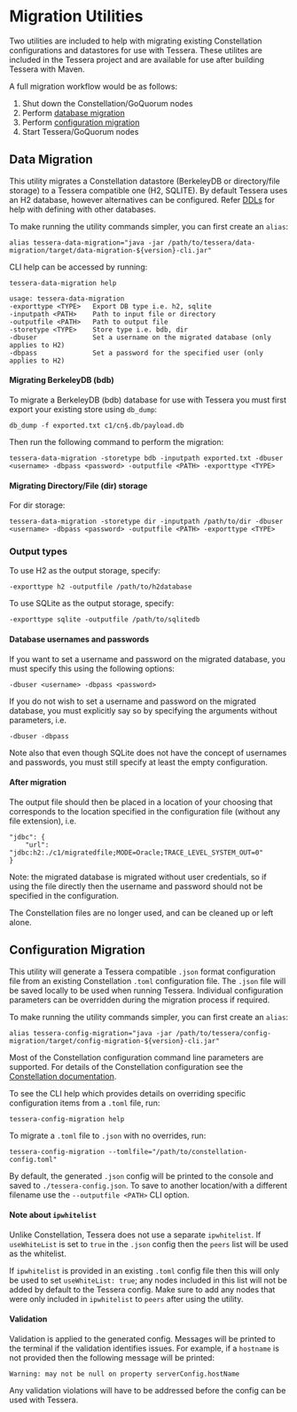 # Migration Utilities
Two utilities are included to help with migrating existing Constellation configurations and datastores for
use with Tessera.  These utilites are included in the Tessera project and are available for use after building Tessera with Maven.

A full migration workflow would be as follows:

1. Shut down the Constellation/GoQuorum nodes
2. Perform [database migration](#data-migration)
3. Perform [configuration migration](#configuration-migration)
4. Start Tessera/GoQuorum nodes


## Data Migration
This utility migrates a Constellation datastore (BerkeleyDB or directory/file storage) to a Tessera compatible one (H2, SQLITE).  By default Tessera uses an H2 database, however alternatives can be configured.  Refer [DDLs](https://github.com/jpmorganchase/tessera/tree/master/ddls/create-table) for help with defining with other databases.

To make running the utility commands simpler, you can first create an `alias`:

```
alias tessera-data-migration="java -jar /path/to/tessera/data-migration/target/data-migration-${version}-cli.jar"
```

CLI help can be accessed by running:
```
tessera-data-migration help

usage: tessera-data-migration
-exporttype <TYPE>   Export DB type i.e. h2, sqlite
-inputpath <PATH>    Path to input file or directory
-outputfile <PATH>   Path to output file
-storetype <TYPE>    Store type i.e. bdb, dir
-dbuser              Set a username on the migrated database (only applies to H2)
-dbpass              Set a password for the specified user (only applies to H2)
```

#### Migrating BerkeleyDB (bdb)
To migrate a BerkeleyDB (bdb) database for use with Tessera you must first export your existing store using `db_dump`:
```
db_dump -f exported.txt c1/cn§.db/payload.db
```

Then run the following command to perform the migration:
```
tessera-data-migration -storetype bdb -inputpath exported.txt -dbuser <username> -dbpass <password> -outputfile <PATH> -exporttype <TYPE>
```

#### Migrating Directory/File (dir) storage
For dir storage: 
```
tessera-data-migration -storetype dir -inputpath /path/to/dir -dbuser <username> -dbpass <password> -outputfile <PATH> -exporttype <TYPE>
```

### Output types
To use H2 as the output storage, specify:
```
-exporttype h2 -outputfile /path/to/h2database
```

To use SQLite as the output storage, specify:
```
-exporttype sqlite -outputfile /path/to/sqlitedb
```

#### Database usernames and passwords
If you want to set a username and password on the migrated database, you must specify this using the following options:

```
-dbuser <username> -dbpass <password>
```

If you do not wish to set a username and password on the migrated database, you must explicitly say so by specifying the arguments without parameters, i.e.

```
-dbuser -dbpass
```

Note also that even though SQLite does not have the concept of usernames and passwords, you must still specify at least the empty configuration.


#### After migration
The output file should then be placed in a location of your choosing that corresponds to the location specified in the configuration file (without any file extension), i.e.

```
"jdbc": {
    "url": "jdbc:h2:./c1/migratedfile;MODE=Oracle;TRACE_LEVEL_SYSTEM_OUT=0"
}
```

Note: the migrated database is migrated without user credentials, so if using the file directly then the username and password should not be specified in the configuration.

The Constellation files are no longer used, and can be cleaned up or left alone.


## Configuration Migration
This utility will generate a Tessera compatible `.json` format configuration file from an existing Constellation `.toml` configuration file.  The `.json` file will be saved locally to be used when running Tessera.  Individual configuration parameters can be overridden during the migration process if required.

To make running the utility commands simpler, you can first create an `alias`:

```
alias tessera-config-migration="java -jar /path/to/tessera/config-migration/target/config-migration-${version}-cli.jar"
```

Most of the Constellation configuration command line parameters are supported.  For details of the Constellation configuration see the [Constellation documentation](../../Constellation/Constellation).

To see the CLI help which provides details on overriding specific configuration items from a `.toml` file, run:
```
tessera-config-migration help
```

To migrate a `.toml` file to `.json` with no overrides, run:
```
tessera-config-migration --tomlfile="/path/to/constellation-config.toml"
```

By default, the generated `.json` config will be printed to the console and saved to `./tessera-config.json`.  To save to another location/with a different filename use the `--outputfile <PATH>` CLI option.

#### Note about `ipwhitelist`
Unlike Constellation, Tessera does not use a separate `ipwhitelist`.  If `useWhiteList` is set to `true` in the `.json` config then the `peers` list will be used as the whitelist.  

If `ipwhitelist` is provided in an existing `.toml` config file then this will only be used to set `useWhiteList: true`; any nodes included in this list will not be added by default to the Tessera config.  Make sure to add any nodes that were only included in `ipwhitelist` to `peers` after using the utility.

#### Validation
Validation is applied to the generated config. Messages will be printed to the terminal if the validation identifies issues.  For example, if a `hostname` is not provided then the following message will be printed:
```
Warning: may not be null on property serverConfig.hostName
```
Any validation violations will have to be addressed before the config can be used with Tessera.
